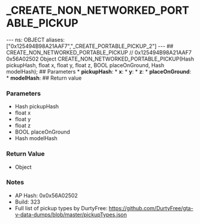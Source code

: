 # _CREATE_NON_NETWORKED_PORTABLE_PICKUP

--- ns: OBJECT aliases: ["0x125494B98A21AAF7","_CREATE_PORTABLE_PICKUP_2"] --- ## CREATE_NON_NETWORKED_PORTABLE_PICKUP  // 0x125494B98A21AAF7 0x56A02502 Object CREATE_NON_NETWORKED_PORTABLE_PICKUP(Hash pickupHash, float x, float y, float z, BOOL placeOnGround, Hash modelHash);   ## Parameters * **pickupHash**: * **x**: * **y**: * **z**: * **placeOnGround**: * **modelHash**:  ## Return value

### Parameters
* Hash pickupHash
* float x
* float y
* float z
* BOOL placeOnGround
* Hash modelHash

### Return Value
* Object

### Notes
* AP Hash: 0x0x56A02502
* Build: 323
* Full list of pickup types by DurtyFree: https://github.com/DurtyFree/gta-v-data-dumps/blob/master/pickupTypes.json

